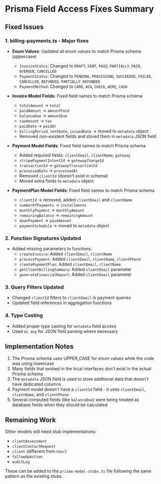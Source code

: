 # Prisma Field Access Fixes Summary

## Fixed Issues

### 1. **billing-payments.ts** - Major fixes

- **Enum Values**: Updated all enum values to match Prisma schema (uppercase)

  - `InvoiceStatus`: Changed to `DRAFT`, `SENT`, `PAID`, `PARTIALLY_PAID`, `OVERDUE`, `CANCELLED`
  - `PaymentStatus`: Changed to `PENDING`, `PROCESSING`, `SUCCEEDED`, `FAILED`, `CANCELLED`, `REFUNDED`, `PARTIALLY_REFUNDED`
  - `PaymentMethod`: Changed to `CARD`, `ACH`, `CHECK`, `WIRE`, `CASH`

- **Invoice Model Fields**: Fixed field names to match Prisma schema

  - `totalAmount` → `total`
  - `paidAmount` → `amountPaid`
  - `balanceDue` → `amountDue`
  - `taxAmount` → `tax`
  - `paidDate` → `paidAt`
  - `billingPeriod`, `sentDate`, `issuedDate` → moved to `metadata` object
  - Removed non-existent fields and stored them in `metadata` JSON field

- **Payment Model Fields**: Fixed field names to match Prisma schema

  - Added required fields: `clientEmail`, `clientName`, `gateway`
  - `stripePaymentIntentId` → `gatewayChargeId`
  - `transactionId` → `gatewayTransactionId`
  - `processedDate` → `processedAt`
  - Removed `clientId` (doesn't exist in schema)
  - Moved extra fields to `metadata` object

- **PaymentPlan Model Fields**: Fixed field names to match Prisma schema
  - `clientId` → removed, added `clientEmail` and `clientName`
  - `numberOfPayments` → `installments`
  - `monthlyPayment` → `monthlyAmount`
  - `remainingBalance` → `remainingAmount`
  - `downPayment` → `paidAmount`
  - `paymentSchedule` → moved to `metadata` object

### 2. **Function Signatures Updated**

- Added missing parameters to functions:
  - `createInvoice`: Added `clientEmail`, `clientName`
  - `processPayment`: Added `clientEmail`, `clientName`, `clientPhone`
  - `createPaymentPlan`: Added `clientEmail`, `clientName`
  - `getClientBillingSummary`: Added `clientEmail` parameter
  - `generateFinancialReport`: Added `clientEmail` parameter

### 3. **Query Filters Updated**

- Changed `clientId` filters to `clientEmail` in payment queries
- Updated field references in aggregation functions

### 4. **Type Casting**

- Added proper type casting for `metadata` field access
- Used `as any` for JSON field parsing where necessary

## Implementation Notes

1. The Prisma schema uses UPPER_CASE for enum values while the code was using lowercase
2. Many fields that existed in the local interfaces don't exist in the actual Prisma schema
3. The `metadata` JSON field is used to store additional data that doesn't have dedicated columns
4. Payment model doesn't have a `clientId` field - it uses `clientEmail`, `clientName`, and `clientPhone`
5. Several computed fields (like `balanceDue`) were being treated as database fields when they should be calculated

## Remaining Work

Other models still need stub implementations:

- `clientAssessment`
- `clientContactRequest`
- `client` (different from `User`)
- `followUpAction`
- `auditLog`

These can be added to the `prisma-model-stubs.ts` file following the same pattern as the existing stubs.
